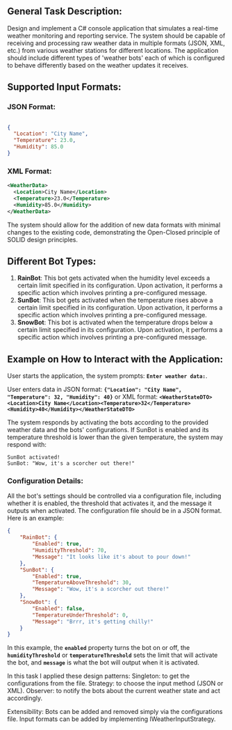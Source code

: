 ## **General Task Description:**

Design and implement a C# console application that simulates a real-time weather monitoring and reporting service. The system should be capable of receiving and processing raw weather data in multiple formats (JSON, XML, etc.) from various weather stations for different locations. The application should include different types of 'weather bots' each of which is configured to behave differently based on the weather updates it receives.

## **Supported Input Formats:**

### **JSON Format**:

```json

{
  "Location": "City Name",
  "Temperature": 23.0,
  "Humidity": 85.0
}
```

### **XML Format**:

```xml
<WeatherData>
  <Location>City Name</Location>
  <Temperature>23.0</Temperature>
  <Humidity>85.0</Humidity>
</WeatherData>
```

The system should allow for the addition of new data formats with minimal changes to the existing code, demonstrating the Open-Closed principle of SOLID design principles.

## **Different Bot Types:**

1. **RainBot**: This bot gets activated when the humidity level exceeds a certain limit specified in its configuration. Upon activation, it performs a specific action which involves printing a pre-configured message.
2. **SunBot**: This bot gets activated when the temperature rises above a certain limit specified in its configuration. Upon activation, it performs a specific action which involves printing a pre-configured message.
3. **SnowBot**: This bot is activated when the temperature drops below a certain limit specified in its configuration. Upon activation, it performs a specific action which involves printing a pre-configured message.

## **Example on How to Interact with the Application:**

User starts the application, the system prompts: **`Enter weather data:`**.

User enters data in JSON format: **`{"Location": "City Name", "Temperature": 32, "Humidity": 40}`** or XML format: **`<WeatherStateDTO><Location>City Name</Location><Temperature>32</Temperature><Humidity>40</Humidity></WeatherStateDTO>`**

The system responds by activating the bots according to the provided weather data and the bots' configurations. If SunBot is enabled and its temperature threshold is lower than the given temperature, the system may respond with:

```vbnet
SunBot activated!
SunBot: "Wow, it's a scorcher out there!"
```

### **Configuration Details:**

All the bot's settings should be controlled via a configuration file, including whether it is enabled, the threshold that activates it, and the message it outputs when activated. The configuration file should be in a JSON format. Here is an example:

```json
{
    "RainBot": {
        "Enabled": true,
        "HumidityThreshold": 70,
        "Message": "It looks like it's about to pour down!"
    },
    "SunBot": {
        "Enabled": true,
        "TemperatureAboveThreshold": 30,
        "Message": "Wow, it's a scorcher out there!"
    },
    "SnowBot": {
        "Enabled": false,
        "TemperatureUnderThreshold": 0,
        "Message": "Brrr, it's getting chilly!"
    }
}
```

In this example, the **`enabled`** property turns the bot on or off, the **`humidityThreshold`** or **`temperatureThreshold`** sets the limit that will activate the bot, and **`message`** is what the bot will output when it is activated.

In this task I applied these design patterns:
Singleton: to get the configurations from the file.
Strategy: to choose the input method (JSON or XML).
Observer: to notify the bots about the current weather state and act accordingly.

Extensibility:
Bots can be added and removed simply via the configurations file.
Input formats can be added by implementing IWeatherInputStrategy.
